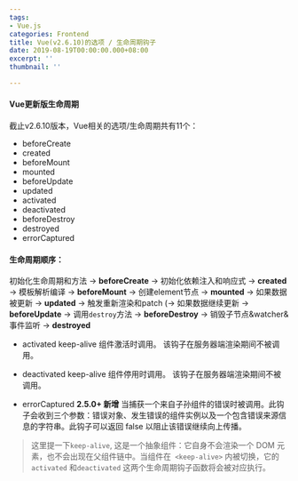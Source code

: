 ```yaml
---
tags:
- Vue.js
categories: Frontend
title: Vue(v2.6.10)的选项 / 生命周期钩子
date: 2019-08-19T00:00:00.000+08:00
excerpt: ''
thumbnail: ''

---
```

#### Vue更新版生命周期

截止v2.6.10版本，Vue相关的选项/生命周期共有11个：
- beforeCreate
- created
- beforeMount
- mounted
- beforeUpdate
- updated
- activated
- deactivated
- beforeDestroy
- destroyed
- errorCaptured

#### 生命周期顺序：

初始化生命周期和方法 -> __beforeCreate__ -> 初始化依赖注入和响应式 -> __created__ -> 模板解析编译 -> __beforeMount__ -> 创建element节点 -> __mounted__ -> 如果数据被更新 -> __updated__ -> 触发重新渲染和patch (-> 如果数据继续更新 -> __beforeUpdate__ -> 调用`destroy`方法 -> __beforeDestroy__ -> 销毁子节点&watcher&事件监听 -> __destroyed__

- activated
keep-alive 组件激活时调用。
该钩子在服务器端渲染期间不被调用。

- deactivated
keep-alive 组件停用时调用。
该钩子在服务器端渲染期间不被调用。

- errorCaptured
	__2.5.0+ 新增__
    当捕获一个来自子孙组件的错误时被调用。此钩子会收到三个参数：错误对象、发生错误的组件实例以及一个包含错误来源信息的字符串。此钩子可以返回 false 以阻止该错误继续向上传播。

> 这里提一下`keep-alive`, 这是一个抽象组件：它自身不会渲染一个 DOM 元素，也不会出现在父组件链中。当组件在` <keep-alive>` 内被切换，它的 `activated` 和`deactivated` 这两个生命周期钩子函数将会被对应执行。